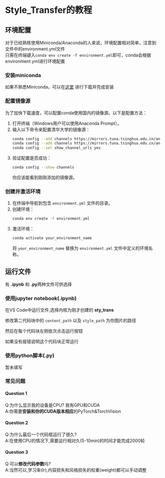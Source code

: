 # Style_Transfer的教程
## 环境配置
对于已经熟练使用Miniconda/Anaconda的人来说，环境配置相对简单，注意到文件中的environment.yml文件  
只需在终端键入```conda env create -f environment.yml```即可，conda会根据environment.yml进行环境配置

### 安装miniconda
如果不熟悉Miniconda，可以在[这里](https://mirrors.tuna.tsinghua.edu.cn/anaconda/miniconda/) 进行下载并完成安装

### 配置镜像源
为了加快下载速度，可以配置conda使用国内的镜像源。以下是配置方法：

1. 打开终端（Windows用户可以使用Anaconda Prompt）。
2. 输入以下命令来配置清华大学的镜像源：
    ```sh
    conda config --add channels https://mirrors.tuna.tsinghua.edu.cn/anaconda/pkgs/free/
    conda config --add channels https://mirrors.tuna.tsinghua.edu.cn/anaconda/pkgs/main/
    conda config --set show_channel_urls yes
    ```
3. 验证配置是否成功：
    ```sh
    conda config --show channels
    ```
    你应该能看到刚刚添加的镜像源。

### 创建并激活环境
1. 在终端中导航到包含 `environment.yml` 文件的目录。
2. 创建环境：
    ```sh
    conda env create -f environment.yml
    ```
3. 激活环境：
    ```sh
    conda activate your_environment_name
    ```
    将 `your_environment_name` 替换为 `environment.yml` 文件中定义的环境名称。

## 运行文件
有 **.ipynb** 和 **.py**两种文件可供选择  
### 使用jupyter notebook(.ipynb)
在VS Code中运行文件,选择内核为刚才创建的 **sty_trans**  

修改第二代码块中的 `content_path` 以及 `style_path` 为你图片的路径

然后在每个代码块左侧依次点击运行按钮  

如果没有报错说明这个代码块正常运行  

### 使用python脚本(.py)

暂未填写

### 常见问题  


#### Question 1
Q:为什么显示我的设备是CPU? 我有GPU和CUDA  
A:你需要**安装和你的CUDA版本相应**的PyTorch&TorchVision

#### Question 2
Q:为什么最后一个代码框运行了很久?  
A:在使用CPU的情况下,需要运行相对久(5-10min)的时间才能完成2000轮

#### Question 3
Q:可以**修改代码参数**吗?  
A:当然可以,学习率(lr),内容损失和风格损失的权重(weight)都可以手动调整